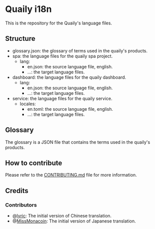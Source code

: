 # Quaily i18n

This is the repository for the Quaily's language files.

## Structure

- glossary.json: the glossary of terms used in the quaily's products.
- spa: the language files for the quaily spa project.
  - lang:
    - en.json: the source language file, english.
    - ...: the target language files.
- dashboard: the language files for the quaily dashboard.
  - lang:
    - en.json: the source language file, english.
    - ...: the target language files.
- service: the language files for the quaily service.
  - locales:
    - en.toml: the source language file, english.
    - ...: the target language files.

## Glossary

The glossary is a JSON file that contains the terms used in the quaily's products.

## How to contribute

Please refer to the [CONTRIBUTING.md](CONTRIBUTING.md) file for more information.

## Credits

### Contributors

- @[lyric](https://github.com/lyricat): The initial version of Chinese translation.
- @[MissMonacoin](https://x.com/MissMonacoin): The initial version of Japanese translation.
